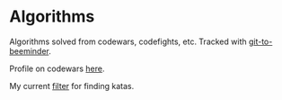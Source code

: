 # Algorithms

Algorithms solved from codewars, codefights, etc. Tracked with [git-to-beeminder](https://github.com/mddub/git-to-beeminder).

Profile on codewars [here](https://www.codewars.com/users/kenvegag).

My current [filter](https://www.codewars.com/kata/search/my-languages?q=&r%5B%5D=-4&tags=Algorithms&xids=completed&beta=false&order_by=total_completed+desc) for finding katas.
